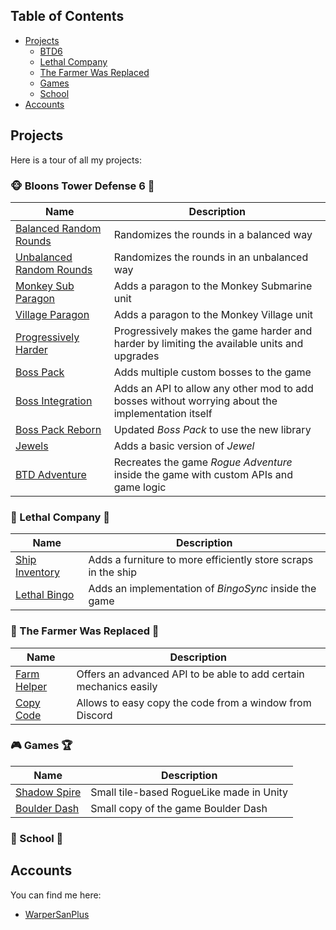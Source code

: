 ## Table of Contents
- [Projects](#projects)
  - [BTD6](#monkey_face-bloons-tower-defense-6-balloon)
  - [Lethal Company](#ship-lethal-company-money_with_wings) 
  - [The Farmer Was Replaced](#herb-the-farmer-was-replaced-satellite)
  - [Games](#video-game-games-trophy)
  - [School](#school-school-paperclip)
- [Accounts](#accounts)

## Projects
Here is a tour of all my projects:

### :monkey_face: Bloons Tower Defense 6 :balloon:

|Name|Description|
|----|-----------|
|[Balanced Random Rounds](https://github.com/WarperSan/BTD6-Mods/tree/master/Balanced%20Random%20Rounds)|Randomizes the rounds in a balanced way|
|[Unbalanced Random Rounds](https://github.com/WarperSan/BTD6-Mods/tree/master/Unbalanced%20Random%20Rounds)|Randomizes the rounds in an unbalanced way|
|[Monkey Sub Paragon](https://github.com/WarperSan/BTD6-Mods/tree/master/MonkeySub%20Paragon)|Adds a paragon to the Monkey Submarine unit|
|[Village Paragon](https://github.com/WarperSan/BTD6-Mods/tree/master/VillageParagon)|Adds a paragon to the Monkey Village unit|
|[Progressively Harder](https://github.com/WarperSan/Progressively-Harder)|Progressively makes the game harder and harder by limiting the available units and upgrades|
|[Boss Pack](https://github.com/WarperSan/BossPack)|Adds multiple custom bosses to the game|
|[Boss Integration](https://github.com/WarperSan/BossIntegration)|Adds an API to allow any other mod to add bosses without worrying about the implementation itself|
|[Boss Pack Reborn](https://github.com/WarperSan/BossPackReborn)|Updated *Boss Pack* to use the new library|
|[Jewels](https://github.com/WarperSan/Jewels-BTD6)|Adds a basic version of *Jewel*|
|[BTD Adventure](https://github.com/WarperSan/BTD-Adventure)|Recreates the game *Rogue Adventure* inside the game with custom APIs and game logic|

### :ship: Lethal Company :money_with_wings:

|Name|Description|
|----|-----------|
|[Ship Inventory](https://github.com/WarperSan/ShipInventory)|Adds a furniture to more efficiently store scraps in the ship|
|[Lethal Bingo](https://github.com/WarperSan/LethalBingo)|Adds an implementation of *BingoSync* inside the game|

### :herb: The Farmer Was Replaced :satellite:

|Name|Description|
|----|-----------|
|[Farm Helper](https://github.com/WarperSan/FarmHelper-TFWR)|Offers an advanced API to be able to add certain mechanics easily|
|[Copy Code](https://github.com/WarperSan/CopyCodePlugin-TFWR)|Allows to easy copy the code from a window from Discord|

### :video_game: Games :trophy:
|Name|Description|
|----|-----------|
|[Shadow Spire](https://github.com/WarperSan/Shadow-Spire)|Small tile-based RogueLike made in Unity|
|[Boulder Dash](https://github.com/WarperSanPlus/Boulder-Dash)|Small copy of the game Boulder Dash|

### :school: School :paperclip:

## Accounts
You can find me here:

- [WarperSanPlus](https://github.com/WarperSanPlus?tab=repositories)
